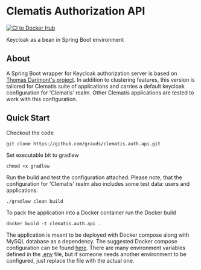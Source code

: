 # Clematis Authorization API
[![CI to Docker Hub](https://github.com/grauds/clematis.auth.api/actions/workflows/CI_to_Docker_Hub.yml/badge.svg)](https://github.com/grauds/clematis.auth.api/actions/workflows/CI_to_Docker_Hub.yml)

Keycloak as a bean in Spring Boot environment

## About

A Spring Boot wrapper for Keycloak authorization server is based on [Thomas Darimont's project](https://github.com/thomasdarimont/embedded-spring-boot-keycloak-server). In addition to clustering features, this version is tailored for Clematis suite of applications and carries a default keycloak configuration for 'Clematis' realm. Other Clematis applications are tested to work with this configuration.

## Quick Start

Checkout the code

```
git clone https://github.com/grauds/clematis.auth.api.git
```
Set executable bit to gradlew
```
chmod +x gradlew
```
Run the build and test the configuration attached. Please note, that the configuration for 'Clematis' realm also includes some test data: users and applications.
```
./gradlew clean build
```
To pack the application into a Docker container run the Docker build
```
docker build -t clematis.auth.api .
```
The application is meant to be deployed with Docker compose along with MySQL database as a dependency. The suggested Docker compose configuration can be found [here](https://github.com/grauds/clematis.auth.api/blob/main/jenkins/docker-compose.yaml). There are many environment variables defined in the [.env](https://github.com/grauds/clematis.auth.api/blob/main/jenkins/.env) file, but if someone needs another environment to be configured, just replace the file with the actual one. 



